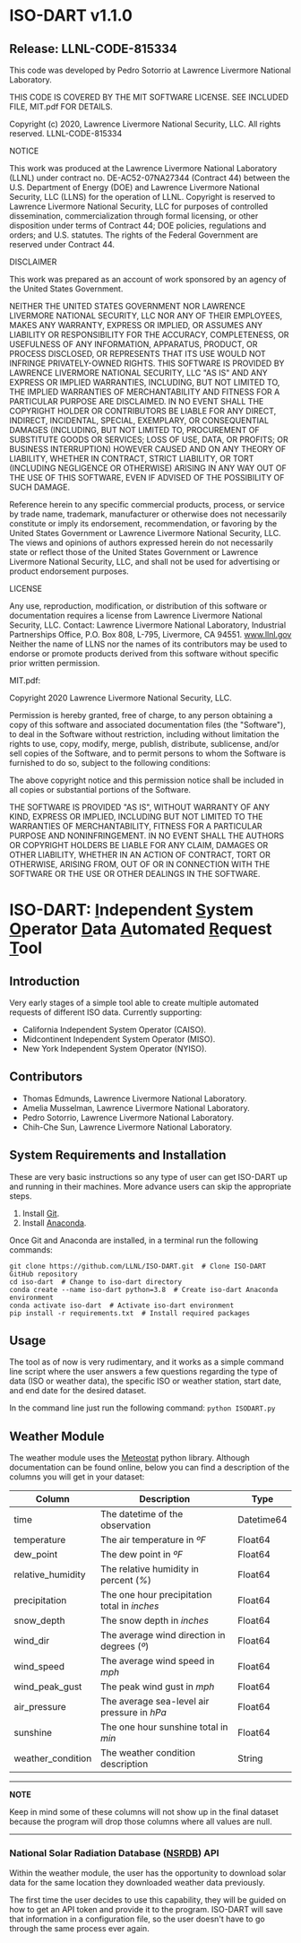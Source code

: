 # ISO-DART v1.1.0
## Release:  LLNL-CODE-815334
This code was developed by Pedro Sotorrio at Lawrence Livermore National Laboratory.

THIS CODE IS COVERED BY THE MIT SOFTWARE LICENSE. SEE INCLUDED FILE, MIT.pdf FOR DETAILS.

Copyright (c) 2020, Lawrence Livermore National Security, LLC. All rights reserved.
LLNL-CODE-815334

NOTICE

This work was produced at the Lawrence Livermore National Laboratory (LLNL) under contract no. DE-AC52-07NA27344 
(Contract 44) between the U.S. Department of Energy (DOE) and Lawrence Livermore National Security, LLC (LLNS) for the 
operation of LLNL.  Copyright is reserved to Lawrence Livermore National Security, LLC for purposes of controlled 
dissemination, commercialization through formal licensing, or other disposition under terms of Contract 44; DOE 
policies, regulations and orders; and U.S. statutes.  The rights of the Federal Government are reserved under 
Contract 44.

DISCLAIMER

This work was prepared as an account of work sponsored by an agency of the United States Government.

NEITHER THE UNITED STATES GOVERNMENT NOR LAWRENCE LIVERMORE NATIONAL SECURITY, LLC NOR ANY OF THEIR EMPLOYEES, MAKES ANY 
WARRANTY, EXPRESS OR IMPLIED, OR ASSUMES ANY LIABILITY OR RESPONSIBILITY FOR THE ACCURACY, COMPLETENESS, OR USEFULNESS 
OF ANY INFORMATION, APPARATUS, PRODUCT, OR PROCESS DISCLOSED, OR REPRESENTS THAT ITS USE WOULD NOT INFRINGE 
PRIVATELY-OWNED RIGHTS.  THIS SOFTWARE IS PROVIDED BY LAWRENCE LIVERMORE NATIONAL SECURITY, LLC "AS IS" AND ANY EXPRESS 
OR IMPLIED WARRANTIES, INCLUDING, BUT NOT LIMITED TO, THE IMPLIED WARRANTIES OF MERCHANTABILITY AND FITNESS FOR A 
PARTICULAR PURPOSE ARE DISCLAIMED. IN NO EVENT SHALL THE COPYRIGHT HOLDER OR CONTRIBUTORS BE LIABLE FOR ANY DIRECT, 
INDIRECT, INCIDENTAL, SPECIAL, EXEMPLARY, OR CONSEQUENTIAL DAMAGES (INCLUDING, BUT NOT LIMITED TO, PROCUREMENT OF 
SUBSTITUTE GOODS OR SERVICES; LOSS OF USE, DATA, OR PROFITS; OR BUSINESS INTERRUPTION) HOWEVER CAUSED AND ON ANY THEORY 
OF LIABILITY, WHETHER IN CONTRACT, STRICT LIABILITY, OR TORT (INCLUDING NEGLIGENCE OR OTHERWISE) ARISING IN ANY WAY OUT 
OF THE USE OF THIS SOFTWARE, EVEN IF ADVISED OF THE POSSIBILITY OF SUCH DAMAGE.

Reference herein to any specific commercial products, process, or service by trade name, trademark, manufacturer or 
otherwise does not necessarily constitute or imply its endorsement, recommendation, or favoring by the United States 
Government or Lawrence Livermore National Security, LLC. The views and opinions of authors expressed herein do not 
necessarily state or reflect those of the United States Government or Lawrence Livermore National Security, LLC, and 
shall not be used for advertising or product endorsement purposes.

LICENSE

Any use, reproduction, modification, or distribution of this software or documentation requires a license from Lawrence 
Livermore National Security, LLC. Contact: Lawrence Livermore National Laboratory, Industrial Partnerships Office, P.O. 
Box 808, L-795, Livermore, CA 94551. www.llnl.gov Neither the name of LLNS nor the names of its contributors may be used 
to endorse or promote products derived from this software without specific prior written permission.

MIT.pdf:

Copyright 2020 Lawrence Livermore National Security, LLC.

Permission is hereby granted, free of charge, to any person obtaining a copy of this software and associated 
documentation files (the "Software"), to deal in the Software without restriction, including without limitation 
the rights to use, copy, modify, merge, publish, distribute, sublicense, and/or sell copies of the Software, and to 
permit persons to whom the Software is furnished to do so, subject to the following conditions:

The above copyright notice and this permission notice shall be included in all copies or substantial portions of the 
Software.

THE SOFTWARE IS PROVIDED "AS IS", WITHOUT WARRANTY OF ANY KIND, EXPRESS OR IMPLIED, INCLUDING BUT NOT LIMITED TO THE 
WARRANTIES OF MERCHANTABILITY, FITNESS FOR A PARTICULAR PURPOSE AND NONINFRINGEMENT. IN NO EVENT SHALL THE AUTHORS OR 
COPYRIGHT HOLDERS BE LIABLE FOR ANY CLAIM, DAMAGES OR OTHER LIABILITY, WHETHER IN AN ACTION OF CONTRACT, TORT OR 
OTHERWISE, ARISING FROM, OUT OF OR IN CONNECTION WITH THE SOFTWARE OR THE USE OR OTHER DEALINGS IN THE SOFTWARE.



# ISO-DART: <ins>I</ins>ndependent <ins>S</ins>ystem <ins>O</ins>perator <ins>D</ins>ata <ins>A</ins>utomated <ins>R</ins>equest <ins>T</ins>ool

## Introduction
Very early stages of a simple tool able to create multiple automated requests of different ISO data. 
Currently supporting:
* California Independent System Operator (CAISO).
* Midcontinent Independent System Operator (MISO).
* New York Independent System Operator (NYISO).

## Contributors
* Thomas Edmunds, Lawrence Livermore National Laboratory.
* Amelia Musselman, Lawrence Livermore National Laboratory.
* Pedro Sotorrio, Lawrence Livermore National Laboratory.
* Chih-Che Sun, Lawrence Livermore National Laboratory.

## System Requirements and Installation
These are very basic instructions so any type of user can get ISO-DART up and running in their machines. More advance 
users can skip the appropriate steps.

1. Install [Git](https://git-scm.com/).
2. Install [Anaconda](https://anaconda.com/).

Once Git and Anaconda are installed, in a terminal run the following commands:

```
git clone https://github.com/LLNL/ISO-DART.git  # Clone ISO-DART GitHub repository
cd iso-dart  # Change to iso-dart directory
conda create --name iso-dart python=3.8  # Create iso-dart Anaconda environment
conda activate iso-dart  # Activate iso-dart environment
pip install -r requirements.txt  # Install required packages
```

## Usage
The tool as of now is very rudimentary, and it works as a simple command line script where the user answers
a few questions regarding the type of data (ISO or weather data), the specific ISO or weather station, start date, 
and end date for the desired dataset. 

In the command line just run the following command: `python ISODART.py`

## Weather Module
The weather module uses the [Meteostat](https://dev.meteostat.net/) python library. Although documentation can
be found online, below you can find a description of the columns you will get in your dataset:

| Column                 | Description                                  | Type       |
| ---------------------- | -------------------------------------------- | ---------- |
| time                   | The datetime of the observation              | Datetime64 |
| temperature            | The air temperature in *ºF*                  | Float64    |
| dew_point              | The dew point in *ºF*                        | Float64    |
| relative_humidity      | The relative humidity in percent (*%*)       | Float64    |
| precipitation          | The one hour precipitation total in *inches* | Float64    |
| snow_depth             | The snow depth in *inches*                   | Float64    |
| wind_dir               | The average wind direction in degrees (*º*)  | Float64    |
| wind_speed             | The average wind speed in *mph*              | Float64    |
| wind_peak_gust         | The peak wind gust in *mph*                  | Float64    |
| air_pressure           | The average sea-level air pressure in *hPa*  | Float64    |
| sunshine               | The one hour sunshine total in *min*         | Float64    |
| weather_condition      | The weather condition description            | String     |

---
**NOTE**

Keep in mind some of these columns will not show up in the final dataset because the program will drop those columns where all values are null. 

---

### National Solar Radiation Database ([NSRDB](https://nsrdb.nrel.gov/)) API
Within the weather module, the user has the opportunity to download solar data for the same location they downloaded 
weather data previously. 

The first time the user decides to use this capability, they will be guided on how to get an API token and provide it to the 
program. ISO-DART will save that information in a configuration file, so the user doesn't have to go through the same 
process ever again. 
